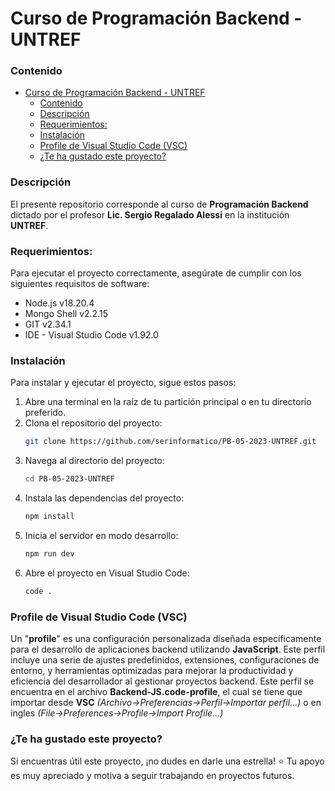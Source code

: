 # Curso de Programación Backend - UNTREF


### Contenido
- [Curso de Programación Backend - UNTREF](#curso-de-programación-backend---untref)
    - [Contenido](#contenido)
    - [Descripción](#descripción)
    - [Requerimientos:](#requerimientos)
    - [Instalación](#instalación)
    - [Profile de Visual Studio Code (VSC)](#profile-de-visual-studio-code-vsc)
    - [¿Te ha gustado este proyecto?](#te-ha-gustado-este-proyecto)


### Descripción
El presente repositorio corresponde al curso de **Programación Backend** dictado por el profesor **Lic. Sergio Regalado Alessi** en la institución **UNTREF**.


### Requerimientos:
Para ejecutar el proyecto correctamente, asegúrate de cumplir con los siguientes requisitos de software:
- Node.js v18.20.4
- Mongo Shell v2.2.15
- GIT v2.34.1
- IDE - Visual Studio Code v1.92.0


### Instalación
Para instalar y ejecutar el proyecto, sigue estos pasos:
1. Abre una terminal en la raíz de tu partición principal o en tu directorio preferido.
2. Clona el repositorio del proyecto:
    ``` sh
    git clone https://github.com/serinformatico/PB-05-2023-UNTREF.git
    ```
3. Navega al directorio del proyecto:
    ``` sh
    cd PB-05-2023-UNTREF
    ```
4. Instala las dependencias del proyecto:
    ``` sh
    npm install
    ```
5. Inicia el servidor en modo desarrollo:
    ``` sh
    npm run dev
    ```
6. Abre el proyecto en Visual Studio Code:
    ``` sh
    code .
    ```

### Profile de Visual Studio Code (VSC)
Un "**profile**" es una configuración personalizada diseñada específicamente para el desarrollo de aplicaciones backend utilizando **JavaScript**. Este perfil incluye una serie de ajustes predefinidos, extensiones, configuraciones de entorno, y herramientas optimizadas para mejorar la productividad y eficiencia del desarrollador al gestionar proyectos backend. Este perfil se encuentra en el archivo **Backend-JS.code-profile**, el cual se tiene que importar desde **VSC** *(Archivo->Preferencias->Perfil->Importar perfil...)* o en ingles *(File->Preferences->Profile->Import Profile...)*


### ¿Te ha gustado este proyecto?
Si encuentras útil este proyecto, ¡no dudes en darle una estrella! ⭐ Tu apoyo es muy apreciado y motiva a seguir trabajando en proyectos futuros.
